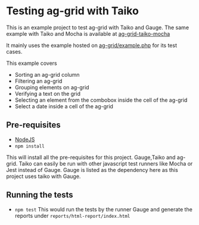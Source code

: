 # Testing ag-grid with Taiko

This is an example project to test ag-grid with Taiko and Gauge. The same example with Taiko and Mocha is available at [ag-grid-taiko-mocha](https://github.com/sguptatw/ag-grid-taiko-mocha.git)

It mainly uses the example hosted on [ag-grid/example.php](https://www.ag-grid.com/example.php) for its test cases.

This example covers
- Sorting an ag-grid column
- Filtering an ag-grid
- Grouping elements on ag-grid
- Verifying a text on the grid
- Selecting an element from the combobox inside the cell of the ag-grid
- Select a date inside a cell of the ag-grid

## Pre-requisites

* [NodeJS](https://nodejs.org/en/)
* `npm install` 

This will install all the pre-requisites for this project. Gauge,Taiko and ag-grid. Taiko can easily be run with other javascript test runners like Mocha or Jest instead of Gauge. Gauge is listed as the dependency here as this project uses taiko with Gauge.

## Running the tests
* `npm test`
This would run the tests by the runner Gauge and generate the reports under `reports/html-report/index.html`